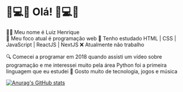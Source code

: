 # 👋💻📕 Olá! 🎵💻🎸

🙋‍♂️ Meu nome é Luiz Henrique <br>
📍 Meu foco atual é programação web
📖 Tenho estudado HTML | CSS | JavaScript | ReactJS | NextJS
❌ Atualmente não trabalho

🔍 Comecei a programar em 2018 quando assisti um vídeo
   sobre programação e me interessei muito pela área
   Python foi a primeira linguagem que eu estudei
📱 Gosto muito de tecnologia, jogos e música



[![Anurag's GitHub stats](https://github-readme-stats.vercel.app/api?username=LuizHenri16&theme=dracula&hide=contribs&hide_title=true)](https://github.com/LuizHenri16/github-readme-stats)
